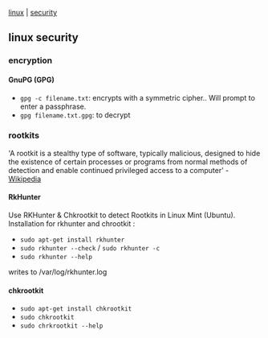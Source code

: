 [linux](index.md) | [security](../security/index.md)

## linux security

### encryption

#### GnuPG (GPG)
- `gpg -c filename.txt`: encrypts with a symmetric cipher.. Will prompt to enter a passphrase.
- `gpg filename.txt.gpg`: to decrypt

### rootkits
'A rootkit is a stealthy type of software, typically malicious, designed to hide the existence of certain processes or programs from normal methods of detection and enable continued privileged access to a computer' -  [Wikipedia](http://en.wikipedia.org/wiki/Rootkit)

#### RkHunter
Use RKHunter & Chkrootkit to detect Rootkits in Linux Mint (Ubuntu).
Installation for rkhunter and chrootkit :

- `sudo apt-get install rkhunter`
- `sudo rkhunter --check` / `sudo rkhunter -c`
- `sudo rkhunter --help`

writes to /var/log/rkhunter.log

#### chkrootkit
- `sudo apt-get install chkrootkit`
- `sudo chkrootkit`
- `sudo chrkrootkit --help`
